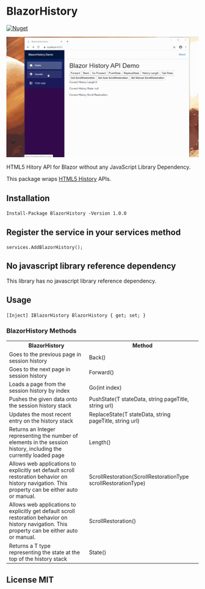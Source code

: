# BlazorHistory

[![Nuget](https://buildstats.info/nuget/BlazorHistory?v=1.0.0)](https://www.nuget.org/packages/BlazorHistory)

![](BlazorHistoryDemo.gif)

HTML5 Hitory API for Blazor without any JavaScript Library Dependency.

This package wraps [HTML5 History](https://developer.mozilla.org/en-US/docs/Web/API/History) APIs. 

## Installation

`Install-Package BlazorHistory -Version 1.0.0`

## Register the service in your services method

`services.AddBlazorHistory();`

## No javascript library reference dependency

This library has no javascript library reference dependency.

## Usage

`[Inject] IBlazorHistory BlazorHistory { get; set; }`

### BlazorHistory Methods

<table>
	<tr>
		<th>BlazorHistory</th>
		<th>Method</th>
	</tr>
	<tr>
		<td>Goes to the previous page in session history</td>
		<td>Back()</td>
	</tr>
	<tr>
		<td>Goes to the next page in session history</td>
		<td>Forward()</td>
	</tr>
	<tr>
		<td>Loads a page from the session history by index</td>
		<td>Go(int index)</td>
	</tr>
  <tr>
		<td>Pushes the given data onto the session history stack</td>
		<td>PushState<T>(T stateData, string pageTitle, string url)</td>
	</tr>
  <tr>
		<td>Updates the most recent entry on the history stack</td>
		<td>ReplaceState<T>(T stateData, string pageTitle, string url)</td>
	</tr>
  <tr>
		<td>Returns an Integer representing the number of elements in the session history, including the currently loaded page</td>
		<td>Length()</td>
	</tr>
  <tr>
		<td>Allows web applications to explicitly set default scroll restoration behavior on history navigation. This property can be either auto or manual.</td>
		<td>ScrollRestoration(ScrollRestorationType scrollRestorationType)</td>
	</tr>
  <tr>
		<td>Allows web applications to explicitly get default scroll restoration behavior on history navigation. This property can be either auto or manual.</td>
		<td>ScrollRestoration()</td>
	</tr>
  <tr>
		<td>Returns a T type representing the state at the top of the history stack</td>
		<td>State<T>()</td>
	</tr>
</table>

## License MIT
